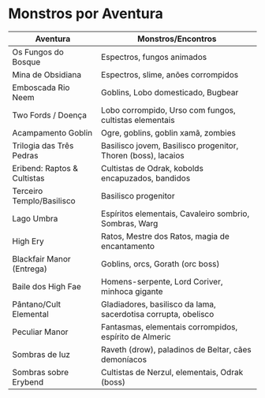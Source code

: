 # Monstros por Aventura

| Aventura                                  | Monstros/Encontros                                                  |
|--------------------------------------------|---------------------------------------------------------------------|
| Os Fungos do Bosque                       | Espectros, fungos animados                                          |
| Mina de Obsidiana                         | Espectros, slime, anões corrompidos                                 |
| Emboscada Rio Neem                        | Goblins, Lobo domesticado, Bugbear                                  |
| Two Fords / Doença                        | Lobo corrompido, Urso com fungos, cultistas elementais              |
| Acampamento Goblin                        | Ogre, goblins, goblin xamã, zombies                                 |
| Trilogia das Três Pedras                  | Basilisco jovem, Basilisco progenitor, Thoren (boss), lacaios       |
| Eribend: Raptos & Cultistas               | Cultistas de Odrak, kobolds encapuzados, bandidos                   |
| Terceiro Templo/Basilisco                 | Basilisco progenitor                                                |
| Lago Umbra                                | Espíritos elementais, Cavaleiro sombrio, Sombras, Warg              |
| High Ery                                  | Ratos, Mestre dos Ratos, magia de encantamento                      |
| Blackfair Manor (Entrega)                 | Goblins, orcs, Gorath (orc boss)                                    |
| Baile dos High Fae                        | Homens-serpente, Lord Coriver, minhoca gigante                      |
| Pântano/Cult Elemental                    | Gladiadores, basilisco da lama, sacerdotisa corrupta, obelisco      |
| Peculiar Manor                            | Fantasmas, elementais corrompidos, espírito de Almeric              |
| Sombras de Iuz                            | Raveth (drow), paladinos de Beltar, cães demoníacos                 |
| Sombras sobre Erybend                     | Cultistas de Nerzul, elementais, Odrak (boss)                       |
